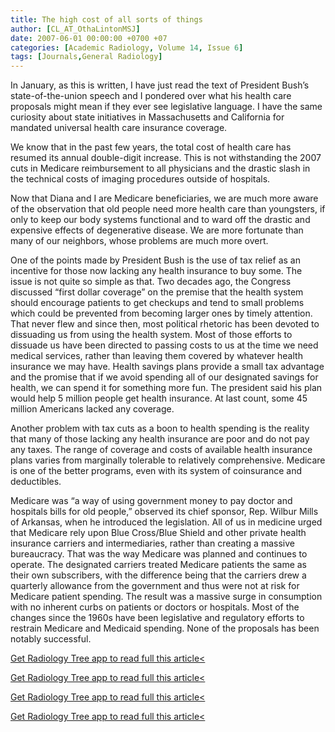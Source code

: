 ```yaml
---
title: The high cost of all sorts of things
author: [CL_AT_OthaLintonMSJ]
date: 2007-06-01 00:00:00 +0700 +07
categories: [Academic Radiology, Volume 14, Issue 6]
tags: [Journals,General Radiology]
---
```

In January, as this is written, I have just read the text of President Bush’s state-of-the-union speech and I pondered over what his health care proposals might mean if they ever see legislative language. I have the same curiosity about state initiatives in Massachusetts and California for mandated universal health care insurance coverage.

We know that in the past few years, the total cost of health care has resumed its annual double-digit increase. This is not withstanding the 2007 cuts in Medicare reimbursement to all physicians and the drastic slash in the technical costs of imaging procedures outside of hospitals.

Now that Diana and I are Medicare beneficiaries, we are much more aware of the observation that old people need more health care than youngsters, if only to keep our body systems functional and to ward off the drastic and expensive effects of degenerative disease. We are more fortunate than many of our neighbors, whose problems are much more overt.

One of the points made by President Bush is the use of tax relief as an incentive for those now lacking any health insurance to buy some. The issue is not quite so simple as that. Two decades ago, the Congress discussed “first dollar coverage” on the premise that the health system should encourage patients to get checkups and tend to small problems which could be prevented from becoming larger ones by timely attention. That never flew and since then, most political rhetoric has been devoted to dissuading us from using the health system. Most of those efforts to dissuade us have been directed to passing costs to us at the time we need medical services, rather than leaving them covered by whatever health insurance we may have. Health savings plans provide a small tax advantage and the promise that if we avoid spending all of our designated savings for health, we can spend it for something more fun. The president said his plan would help 5 million people get health insurance. At last count, some 45 million Americans lacked any coverage.

Another problem with tax cuts as a boon to health spending is the reality that many of those lacking any health insurance are poor and do not pay any taxes. The range of coverage and costs of available health insurance plans varies from marginally tolerable to relatively comprehensive. Medicare is one of the better programs, even with its system of coinsurance and deductibles.

Medicare was “a way of using government money to pay doctor and hospitals bills for old people,” observed its chief sponsor, Rep. Wilbur Mills of Arkansas, when he introduced the legislation. All of us in medicine urged that Medicare rely upon Blue Cross/Blue Shield and other private health insurance carriers and intermediaries, rather than creating a massive bureaucracy. That was the way Medicare was planned and continues to operate. The designated carriers treated Medicare patients the same as their own subscribers, with the difference being that the carriers drew a quarterly allowance from the government and thus were not at risk for Medicare patient spending. The result was a massive surge in consumption with no inherent curbs on patients or doctors or hospitals. Most of the changes since the 1960s have been legislative and regulatory efforts to restrain Medicare and Medicaid spending. None of the proposals has been notably successful.

[Get Radiology Tree app to read full this article<](https://clinicalpub.com/app)

[Get Radiology Tree app to read full this article<](https://clinicalpub.com/app)

[Get Radiology Tree app to read full this article<](https://clinicalpub.com/app)

[Get Radiology Tree app to read full this article<](https://clinicalpub.com/app)